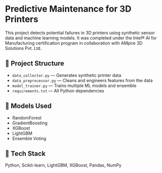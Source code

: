 # Predictive Maintenance for 3D Printers

This project detects potential failures in 3D printers using synthetic sensor data and machine learning models. It was completed under the Intel® AI for Manufacturing certification program in collaboration with AMpire 3D Solutions Pvt. Ltd.

## 📂 Project Structure

- `data_collector.py` — Generates synthetic printer data
- `data_preprocessor.py` — Cleans and engineers features from the data
- `model_trainer.py` — Trains multiple ML models and ensemble
- `requirements.txt` — All Python dependencies

## 🚀 Models Used

- RandomForest
- GradientBoosting
- XGBoost
- LightGBM
- Ensemble Voting

## 🔧 Tech Stack

Python, Scikit-learn, LightGBM, XGBoost, Pandas, NumPy
